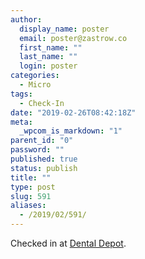 ```yaml
---
author:
  display_name: poster
  email: poster@zastrow.co
  first_name: ""
  last_name: ""
  login: poster
categories:
  - Micro
tags:
  - Check-In
date: "2019-02-26T08:42:18Z"
meta:
  _wpcom_is_markdown: "1"
parent_id: "0"
password: ""
published: true
status: publish
title: ""
type: post
slug: 591
aliases:
  - /2019/02/591/
---
```

<p>Checked in at <a href="http://4sq.com/pZ1GHF">Dental Depot</a>.</p>
